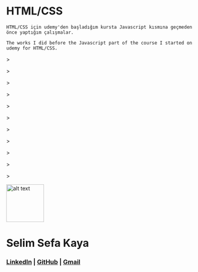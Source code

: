 # HTML/CSS

```
HTML/CSS için udemy'den başladığım kursta Javascript kısmına geçmeden önce yaptığım çalışmalar.
```

```
The works I did before the Javascript part of the course I started on udemy for HTML/CSS.
```


<p>></p>
<p>></p>
<p>></p>
<p>></p>
<p>></p>
<p>></p>
<p>></p>
<p>></p>
<p>></p>
<p>></p>
<p>></p>



<img src ="https://lh3.googleusercontent.com/X00valj3s2ZukOy4G12lc2LdL-vhkqyFDqJOuCJr5rUJkun4o9BK5-otldOt47lmNY6_UqTLLBVDX2vhwJjhpoL-rlHfqm0FIxHe7Io=s0" alt="alt text" title="image" width="100">




# **Selim Sefa Kaya**


### [LinkedIn](linkedin.com/in/selimsefa) | [GitHub](github.com/selimsefakaya)     |    [Gmail](mailto:sefakayatr@gmail.com)
